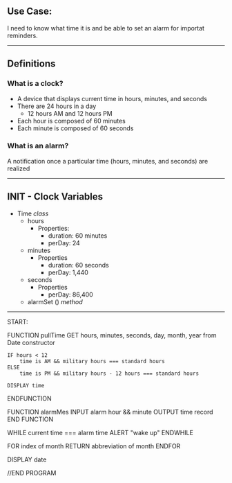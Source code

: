 ## Use Case: 
I need to know what time it is and be able to set an alarm for importat reminders.

---

## Definitions

### What is a clock?
- A device that displays current time in hours, minutes, and seconds
- There are 24 hours in a day
    - 12 hours AM and 12 hours PM
- Each hour is composed of 60 minutes
- Each minute is composed of 60 seconds

### What is an alarm?
A notification once a particular time (hours, minutes, and seconds) are realized

---

## INIT - Clock Variables
- Time *class*
    - hours
        - Properties:
            - duration: 60 minutes
            - perDay: 24
    - minutes
        - Properties
            - duration: 60 seconds 
            - perDay: 1,440
    - seconds
        - Properties
            - perDay: 86,400
    - alarmSet () *method*

---

START:

FUNCTION pullTime
    GET hours, minutes, seconds, day, month, year from Date constructor

    IF hours < 12
        time is AM && military hours === standard hours
    ELSE
        time is PM && military hours - 12 hours === standard hours
        
    DISPLAY time
ENDFUNCTION

FUNCTION alarmMes
    INPUT alarm hour && minute
    OUTPUT time record
END FUNCTION

WHILE current time === alarm time
    ALERT "wake up"
ENDWHILE

FOR index of month
    RETURN abbreviation of month
ENDFOR

DISPLAY date
    
//END PROGRAM